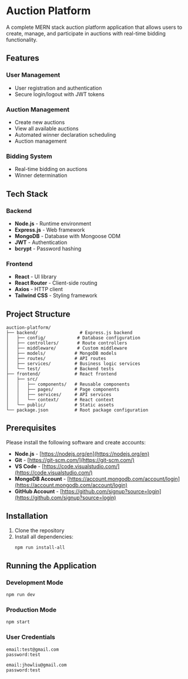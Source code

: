 # Auction Platform

A complete MERN stack auction platform application that allows users to create, manage, and participate in auctions with real-time bidding functionality.

## Features

### User Management
- User registration and authentication
- Secure login/logout with JWT tokens

### Auction Management
- Create new auctions
- View all available auctions
- Automated winner declaration scheduling
- Auction management

### Bidding System
- Real-time bidding on auctions
- Winner determination 

## Tech Stack

### Backend
- **Node.js** - Runtime environment
- **Express.js** - Web framework
- **MongoDB** - Database with Mongoose ODM
- **JWT** - Authentication
- **bcrypt** - Password hashing

### Frontend
- **React** - UI library
- **React Router** - Client-side routing
- **Axios** - HTTP client
- **Tailwind CSS** - Styling framework

## Project Structure

```
auction-platform/
├── backend/                # Express.js backend
│   ├── config/            # Database configuration
│   ├── controllers/       # Route controllers
│   ├── middleware/        # Custom middleware
│   ├── models/           # MongoDB models
│   ├── routes/           # API routes
│   ├── services/         # Business logic services
│   └── test/             # Backend tests
├── frontend/             # React frontend
│   ├── src/
│   │   ├── components/   # Reusable components
│   │   ├── pages/        # Page components
│   │   ├── services/     # API services
│   │   └── context/      # React context
│   └── public/           # Static assets
└── package.json          # Root package configuration
```


## Prerequisites

Please install the following software and create accounts:

- **Node.js** - [https://nodejs.org/en](https://nodejs.org/en)
- **Git** - [https://git-scm.com/](https://git-scm.com/)
- **VS Code** - [https://code.visualstudio.com/](https://code.visualstudio.com/)
- **MongoDB Account** - [https://account.mongodb.com/account/login](https://account.mongodb.com/account/login)
- **GitHub Account** - [https://github.com/signup?source=login](https://github.com/signup?source=login)

## Installation

1. Clone the repository
2. Install all dependencies:
   ```bash
   npm run install-all
   ```

## Running the Application

### Development Mode
```bash
npm run dev
```

### Production Mode
```bash
npm start
```

### User Credentials
```
email:test@gmail.com
password:test

email:jhowliu@gmail.com
password:test
```
